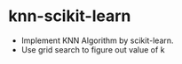 # knn-scikit-learn

- Implement KNN Algorithm by scikit-learn.
- Use grid search to figure out value of k
